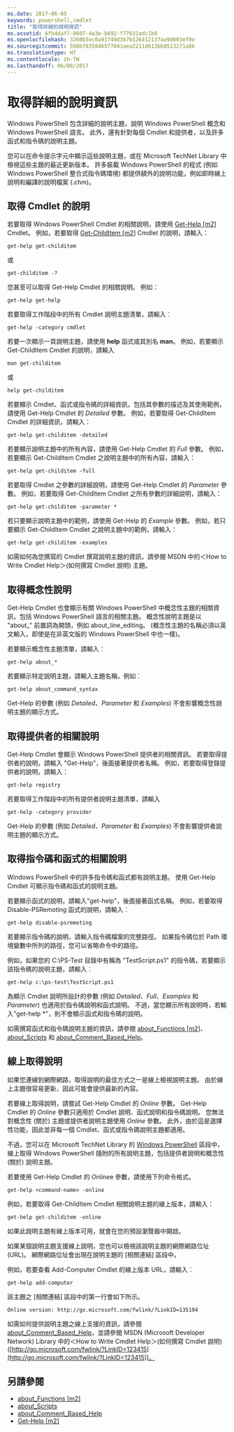 ```yaml
---
ms.date: 2017-06-05
keywords: powershell,cmdlet
title: "取得詳細的說明資訊"
ms.assetid: 6fb4daf7-8607-4a3e-b692-f77631adc1b9
ms.openlocfilehash: 3260b5ec0a91749d3b7b126412137aa9d603ef0e
ms.sourcegitcommit: 598b7835046577841aea2211d613bb8513271a8b
ms.translationtype: HT
ms.contentlocale: zh-TW
ms.lasthandoff: 06/08/2017
---
```

# <a name="getting-detailed-help-information"></a>取得詳細的說明資訊
Windows PowerShell 包含詳細的說明主題，說明 Windows PowerShell 概念和 Windows PowerShell 語言。 此外，還有針對每個 Cmdlet 和提供者，以及許多函式和指令碼的說明主題。

您可以在命令提示字元中顯示這些說明主題，或在 Microsoft TechNet Library 中檢視這些主題的最近更新版本。 許多裝載 Windows PowerShell 的程式 (例如 Windows PowerShell 整合式指令碼環境) 都提供額外的說明功能，例如即時線上說明和編譯的說明檔案 (.chm)。

## <a name="getting-help-for-cmdlets"></a>取得 Cmdlet 的說明
若要取得 Windows PowerShell Cmdlet 的相關說明，請使用 [Get-Help [m2]](https://technet.microsoft.com/en-us/library/2d7fe1b4-0025-4580-a911-d81922dd6cd2) Cmdlet。 例如，若要取得 [Get-ChildItem [m2]](https://technet.microsoft.com/en-us/library/4b270d63-c995-45b8-b5b4-3f8887efbfcc) Cmdlet 的說明，請輸入：

```
get-help get-childitem
```

或

```
get-childitem -?
```

您甚至可以取得 Get-Help Cmdlet 的相關說明。 例如：

```
get-help get-help
```

若要取得工作階段中的所有 Cmdlet 說明主題清單，請輸入︰

```
get-help -category cmdlet
```

若要一次顯示一頁說明主題，請使用 **help** 函式或其別名 **man**。 例如，若要顯示 Get-ChildItem Cmdlet 的說明，請輸入

```
man get-childitem
```

或

```
help get-childitem
```

若要顯示 Cmdlet、函式或指令碼的詳細資訊，包括其參數的描述及其使用範例，請使用 Get-Help Cmdlet 的 *Detailed* 參數。 例如，若要取得 Get-ChildItem Cmdlet 的詳細資訊，請輸入：

```
get-help get-childitem -detailed
```

若要顯示說明主題中的所有內容，請使用 Get-Help Cmdlet 的 *Full* 參數。 例如，若要顯示 Get-ChildItem Cmdlet 之說明主題中的所有內容，請輸入：

```
get-help get-childitem -full
```

若要取得 Cmdlet 之參數的詳細說明，請使用 Get-Help Cmdlet 的 *Parameter* 參數。 例如，若要取得 Get-ChildItem Cmdlet 之所有參數的詳細說明，請輸入：

```
get-help get-childitem -parameter *
```

若只要顯示說明主題中的範例，請使用 Get-Help 的 *Example* 參數。 例如，若只要顯示 Get-ChildItem Cmdlet 之說明主題中的範例，請輸入：

```
get-help get-childitem -examples
```

如需如何為您撰寫的 Cmdlet 撰寫說明主題的資訊，請參閱 MSDN 中的＜How to Write Cmdlet Help＞(如何撰寫 Cmdlet 說明) 主題。

## <a name="getting-conceptual-help"></a>取得概念性說明
Get-Help Cmdlet 也會顯示有關 Windows PowerShell 中概念性主題的相關資訊，包括 Windows PowerShell 語言的相關主題。 概念性說明主題是以 "about_" 前置詞為開頭，例如 about_line_editing。 (概念性主題的名稱必須以英文輸入，即使是在非英文版的 Windows PowerShell 中也一樣)。

若要顯示概念性主題清單，請輸入︰

```
get-help about_*
```

若要顯示特定說明主題，請輸入主題名稱，例如︰

```
get-help about_command_syntax
```

Get-Help 的參數 (例如 *Detailed*、*Parameter* 和 *Examples*) 不會影響概念性說明主題的顯示方式。

## <a name="getting-help-about-providers"></a>取得提供者的相關說明
Get-Help Cmdlet 會顯示 Windows PowerShell 提供者的相關資訊。 若要取得提供者的說明，請輸入 "Get-Help"，後面接著提供者名稱。 例如，若要取得登錄提供者的說明，請輸入：

```
get-help registry
```

若要取得工作階段中的所有提供者說明主題清單，請輸入

```
get-help -category provider
```

Get-Help 的參數 (例如 *Detailed*、*Parameter* 和 *Examples*) 不會影響提供者說明主題的顯示方式。

## <a name="getting-help-about-scripts-and-functions"></a>取得指令碼和函式的相關說明
Windows PowerShell 中的許多指令碼和函式都有說明主題。 使用 Get-Help Cmdlet 可顯示指令碼和函式的說明主題。

若要顯示函式的說明，請輸入"get-help"，後面接著函式名稱。 例如，若要取得 Disable-PSRemoting 函式的說明，請輸入︰

```
get-help disable-psremoting
```

若要顯示指令碼的說明，請輸入指令碼檔案的完整路徑。 如果指令碼位於 Path 環境變數中所列的路徑，您可以省略命令中的路徑。

例如，如果您的 C:\\PS-Test 目錄中有稱為 "TestScript.ps1" 的指令碼，若要顯示該指令碼的說明主題，請輸入︰

```
get-help c:\ps-test\TestScript.ps1
```

為顯示 Cmdlet 說明所設計的參數 (例如 *Detailed*、*Full*、*Examples* 和 *Parameter*) 也適用於指令碼說明和函式說明。 不過，當您顯示所有說明時，若輸入"get-help \*"，則不會顯示函式和指令碼的說明。

如需撰寫函式和指令碼說明主題的資訊，請參閱 [about_Functions [m2]](https://technet.microsoft.com/en-us/library/61d40692-5300-4de9-a9b5-bae31815e105)、[about_Scripts](https://technet.microsoft.com/en-us/library/7dc08334-dcfe-450b-b949-0554855623af) 和 [about_Comment_Based_Help](https://technet.microsoft.com/en-us/library/99a81ccc-21a0-49ec-a1b3-9efe2b4c0bbf)。

## <a name="getting-help-online"></a>線上取得說明
如果您連線到網際網路，取得說明的最佳方式之一是線上檢視說明主題。 由於線上主題很容易更新，因此可能會提供最新的內容。

若要線上取得說明，請嘗試 Get-Help Cmdlet 的 *Online* 參數。 Get-Help Cmdlet 的 *Online* 參數只適用於 Cmdlet 說明、函式說明和指令碼說明。 您無法對概念性 (關於) 主題或提供者說明主題使用 *Online* 參數。 此外，由於這是選擇性功能，因此並非每一個 Cmdlet、函式或指令碼說明主題都適用。

不過，您可以在 Microsoft TechNet Library 的 [Windows PowerShell](http://go.microsoft.com/fwlink/?LinkID=107116) 區段中，線上取得 Windows PowerShell 隨附的所有說明主題，包括提供者說明和概念性 (關於) 說明主題。

若要使用 Get-Help Cmdlet 的 *Online*e 參數，請使用下列命令格式。

```
get-help <command-name> -online
```

例如，若要取得 Get-ChildItem Cmdlet 相關說明主題的線上版本，請輸入：

```
get-help get-childitem -online
```

如果此說明主題有線上版本可用，就會在您的預設瀏覽器中開啟。

如果某個說明主題支援線上說明，您也可以檢視該說明主題的網際網路位址 (URL)。 網際網路位址會出現在說明主題的 [相關連結] 區段中。

例如，若要查看 Add-Computer Cmdlet 的線上版本 URL，請輸入︰

```
get-help add-computer
```

該主題之 [相關連結] 區段中的第一行會如下所示。

```
Online version: http://go.microsoft.com/fwlink/?LinkID=135194
```

如需如何提供說明主題之線上支援的資訊，請參閱 [about_Comment_Based_Help](https://technet.microsoft.com/en-us/library/99a81ccc-21a0-49ec-a1b3-9efe2b4c0bbf)，並請參閱 MSDN (Microsoft Developer Network) Library 中的＜How to Write Cmdlet Help＞(如何撰寫 Cmdlet 說明) ([http://go.microsoft.com/fwlink/?LinkID=123415](http://go.microsoft.com/fwlink/?LinkID=123415))。

## <a name="see-also"></a>另請參閱
- [about_Functions [m2]](https://technet.microsoft.com/en-us/library/61d40692-5300-4de9-a9b5-bae31815e105)
- [about_Scripts](https://technet.microsoft.com/en-us/library/7dc08334-dcfe-450b-b949-0554855623af)
- [about_Comment_Based_Help](https://technet.microsoft.com/en-us/library/99a81ccc-21a0-49ec-a1b3-9efe2b4c0bbf)
- [Get-Help [m2]](https://technet.microsoft.com/en-us/library/2d7fe1b4-0025-4580-a911-d81922dd6cd2)


